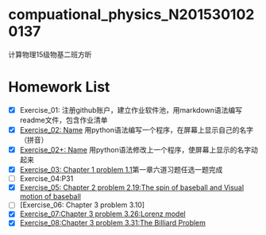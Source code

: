 # compuational_physics_N2015301020137
计算物理15级物基二班方昕
# Homework List
- [x] Exercise_01: 注册github账户，建立作业软件池，用markdown语法编写readme文件，包含作业清单
- [x] [Exercise_02: Name](https://github.com/Athanasiafx/compuational_physics_N2015301020137/blob/master/Exercise_02:Name.py) 用python语法编写一个程序，在屏幕上显示自己的名字（拼音）      
- [x] [Exercise_02+: Name](https://github.com/Athanasiafx/compuational_physics_N2015301020137/blob/master/Exercise_02%2B:Name.py) 用python语法修改上一个程序，使屏幕上显示的名字动起来
- [x] [Exercise_03: Chapter 1 problem 1.1](https://github.com/Athanasiafx/compuational_physics_N2015301020137/tree/master/Exercise_03)第一章六道习题任选一题完成      
- [ ] Exercise_04:P31
- [x] [Exercise_05: Chapter 2 problem 2.19:The spin of baseball and Visual motion of baseball](https://github.com/Athanasiafx/compuational_physics_N2015301020137/blob/master/Exercise_05/readme.md)
- [ ] [Exercise_06: Chapter 3 problem 3.10]
- [x] [Exercise_07:Chapter 3 problem 3.26:Lorenz model](https://github.com/Athanasiafx/compuational_physics_N2015301020137/blob/master/Exercise_07/readme.md)
- [x] [Exercise_08:Chapter 3 problem 3.31:The Billiard Problem](https://github.com/Athanasiafx/compuational_physics_N2015301020137/blob/master/Exercise_09/readme.md)
